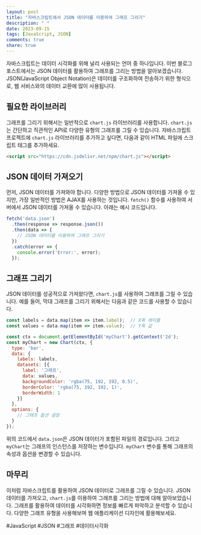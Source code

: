```yaml
---
layout: post
title: "자바스크립트에서 JSON 데이터를 이용하여 그래프 그리기"
description: " "
date: 2023-09-15
tags: [JavaScript, JSON]
comments: true
share: true
---
```


자바스크립트는 데이터 시각화를 위해 널리 사용되는 언어 중 하나입니다. 이번 블로그 포스트에서는 JSON 데이터를 활용하여 그래프를 그리는 방법을 알아보겠습니다. JSON(JavaScript Object Notation)은 데이터를 구조화하여 전송하기 위한 형식으로, 웹 서비스와의 데이터 교환에 많이 사용됩니다.

## 필요한 라이브러리

그래프를 그리기 위해서는 일반적으로 `chart.js` 라이브러리를 사용합니다. `chart.js`는 간단하고 직관적인 API로 다양한 유형의 그래프를 그릴 수 있습니다. 자바스크립트 프로젝트에 `chart.js` 라이브러리를 추가하고 싶다면, 다음과 같이 HTML 파일에 스크립트 태그를 추가하세요.

```html
<script src="https://cdn.jsdelivr.net/npm/chart.js"></script>
```

## JSON 데이터 가져오기

먼저, JSON 데이터를 가져와야 합니다. 다양한 방법으로 JSON 데이터를 가져올 수 있지만, 가장 일반적인 방법은 AJAX를 사용하는 것입니다. `fetch()` 함수를 사용하여 서버에서 JSON 데이터를 가져올 수 있습니다. 아래는 예시 코드입니다.

```javascript
fetch('data.json')
  .then(response => response.json())
  .then(data => {
    // JSON 데이터를 이용하여 그래프 그리기
  })
  .catch(error => {
    console.error('Error:', error);
  });
```

## 그래프 그리기

JSON 데이터를 성공적으로 가져왔다면, `chart.js`를 사용하여 그래프를 그릴 수 있습니다. 예를 들어, 막대 그래프를 그리기 위해서는 다음과 같은 코드를 사용할 수 있습니다.

```javascript
const labels = data.map(item => item.label);  // X축 레이블
const values = data.map(item => item.value);  // Y축 값

const ctx = document.getElementById('myChart').getContext('2d');
const myChart = new Chart(ctx, {
  type: 'bar',
  data: {
    labels: labels,
    datasets: [{
      label: '그래프',
      data: values,
      backgroundColor: 'rgba(75, 192, 192, 0.5)',
      borderColor: 'rgba(75, 192, 192, 1)',
      borderWidth: 1
    }]
  },
  options: {
    // 그래프 옵션 설정
  }
});
```

위의 코드에서 `data.json`은 JSON 데이터가 포함된 파일의 경로입니다. 그리고 `myChart`는 그래프의 인스턴스를 저장하는 변수입니다. `myChart` 변수를 통해 그래프의 속성과 옵션을 변경할 수 있습니다.

## 마무리

이처럼 자바스크립트를 활용하여 JSON 데이터로 그래프를 그릴 수 있습니다. JSON 데이터를 가져오고, `chart.js`를 이용하여 그래프를 그리는 방법에 대해 알아보았습니다. 그래프를 활용하여 데이터를 시각화하면 정보를 빠르게 파악하고 분석할 수 있습니다. 다양한 그래프 유형을 사용해보며 웹 애플리케이션 디자인에 활용해보세요.

#JavaScript #JSON #그래프 #데이터시각화